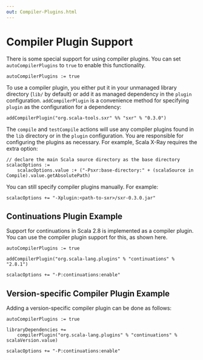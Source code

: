```yaml
---
out: Compiler-Plugins.html
---
```


Compiler Plugin Support
=======================

There is some special support for using compiler plugins. You can set
`autoCompilerPlugins` to `true` to enable this functionality.

    autoCompilerPlugins := true

To use a compiler plugin, you either put it in your unmanaged library
directory (`lib/` by default) or add it as managed dependency in the
`plugin` configuration. `addCompilerPlugin` is a convenience method for
specifying `plugin` as the configuration for a dependency:

    addCompilerPlugin("org.scala-tools.sxr" %% "sxr" % "0.3.0")

The `compile` and `testCompile` actions will use any compiler plugins
found in the `lib` directory or in the `plugin` configuration. You are
responsible for configuring the plugins as necessary. For example, Scala
X-Ray requires the extra option:

    // declare the main Scala source directory as the base directory
    scalacOptions :=
        scalacOptions.value :+ ("-Psxr:base-directory:" + (scalaSource in Compile).value.getAbsolutePath)

You can still specify compiler plugins manually. For example:

    scalacOptions += "-Xplugin:<path-to-sxr>/sxr-0.3.0.jar"

Continuations Plugin Example
----------------------------

Support for continuations in Scala 2.8 is implemented as a compiler
plugin. You can use the compiler plugin support for this, as shown here.

    autoCompilerPlugins := true

    addCompilerPlugin("org.scala-lang.plugins" % "continuations" % "2.8.1")

    scalacOptions += "-P:continuations:enable"

Version-specific Compiler Plugin Example
----------------------------------------

Adding a version-specific compiler plugin can be done as follows:

    autoCompilerPlugins := true

    libraryDependencies +=
        compilerPlugin("org.scala-lang.plugins" % "continuations" % scalaVersion.value)

    scalacOptions += "-P:continuations:enable"
